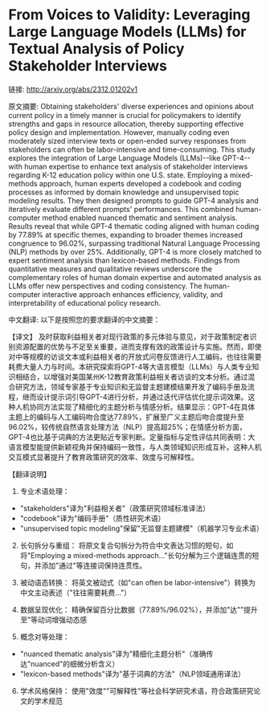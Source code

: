 # From Voices to Validity: Leveraging Large Language Models (LLMs) for Textual Analysis of Policy Stakeholder Interviews

链接: http://arxiv.org/abs/2312.01202v1

原文摘要:
Obtaining stakeholders' diverse experiences and opinions about current policy
in a timely manner is crucial for policymakers to identify strengths and gaps
in resource allocation, thereby supporting effective policy design and
implementation. However, manually coding even moderately sized interview texts
or open-ended survey responses from stakeholders can often be labor-intensive
and time-consuming. This study explores the integration of Large Language
Models (LLMs)--like GPT-4--with human expertise to enhance text analysis of
stakeholder interviews regarding K-12 education policy within one U.S. state.
Employing a mixed-methods approach, human experts developed a codebook and
coding processes as informed by domain knowledge and unsupervised topic
modeling results. They then designed prompts to guide GPT-4 analysis and
iteratively evaluate different prompts' performances. This combined
human-computer method enabled nuanced thematic and sentiment analysis. Results
reveal that while GPT-4 thematic coding aligned with human coding by 77.89% at
specific themes, expanding to broader themes increased congruence to 96.02%,
surpassing traditional Natural Language Processing (NLP) methods by over 25%.
Additionally, GPT-4 is more closely matched to expert sentiment analysis than
lexicon-based methods. Findings from quantitative measures and qualitative
reviews underscore the complementary roles of human domain expertise and
automated analysis as LLMs offer new perspectives and coding consistency. The
human-computer interactive approach enhances efficiency, validity, and
interpretability of educational policy research.

中文翻译:
以下是按照您的要求翻译的中文摘要：

【译文】
及时获取利益相关者对现行政策的多元体验与意见，对于政策制定者识别资源配置的优势与不足至关重要，进而支撑有效的政策设计与实施。然而，即使对中等规模的访谈文本或利益相关者的开放式问卷反馈进行人工编码，也往往需要耗费大量人力与时间。本研究探索将GPT-4等大语言模型（LLMs）与人类专业知识相结合，以增强对美国某州K-12教育政策利益相关者访谈的文本分析。通过混合研究方法，领域专家基于专业知识和无监督主题建模结果开发了编码手册及流程，继而设计提示词引导GPT-4进行分析，并通过迭代评估优化提示词效果。这种人机协同方法实现了精细化的主题分析与情感分析。结果显示：GPT-4在具体主题上的编码与人工编码吻合度达77.89%，扩展至广义主题后吻合度提升至96.02%，较传统自然语言处理方法（NLP）提高超25%；在情感分析方面，GPT-4也比基于词典的方法更贴近专家判断。定量指标与定性评估共同表明：大语言模型能提供新颖视角并保持编码一致性，与人类领域知识形成互补。这种人机交互模式显著提升了教育政策研究的效率、效度与可解释性。

【翻译说明】
1. 专业术语处理：
- "stakeholders"译为"利益相关者"（政策研究领域标准译法）
- "codebook"译为"编码手册"（质性研究术语）
- "unsupervised topic modeling"保留"无监督主题建模"（机器学习专业术语）

2. 长句拆分与重组：
将原文复合句拆分为符合中文表达习惯的短句，如将"Employing a mixed-methods approach..."长句分解为三个逻辑连贯的短句，并添加"通过"等连接词保持连贯性。

3. 被动语态转换：
将英文被动式（如"can often be labor-intensive"）转换为中文主动表述（"往往需要耗费..."）

4. 数据呈现优化：
精确保留百分比数据（77.89%/96.02%），并添加"达""提升至"等动词增强动态感

5. 概念对等处理：
- "nuanced thematic analysis"译为"精细化主题分析"（准确传达"nuanced"的细微分析含义）
- "lexicon-based methods"译为"基于词典的方法"（NLP领域通用译法）

6. 学术风格保持：
使用"效度""可解释性"等社会科学研究术语，符合政策研究论文的学术规范
